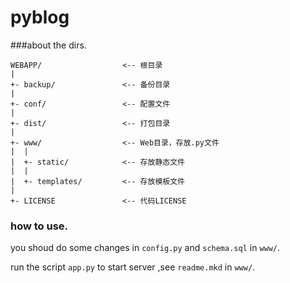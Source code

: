 # pyblog
###about the dirs.
```
WEBAPP/                  <-- 根目录
|
+- backup/               <-- 备份目录
|
+- conf/                 <-- 配置文件
|
+- dist/                 <-- 打包目录
|
+- www/                  <-- Web目录，存放.py文件
|  |
|  +- static/            <-- 存放静态文件
|  |
|  +- templates/         <-- 存放模板文件
|
+- LICENSE               <-- 代码LICENSE
```

### how to use.
you shoud do some changes in `config.py` and `schema.sql` in `www/`.

run the script `app.py` to start server ,see `readme.mkd` in `www/`.
